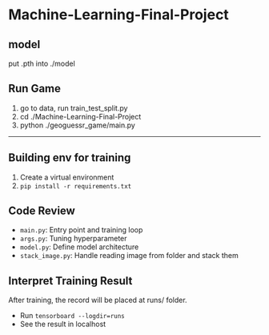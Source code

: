 # Machine-Learning-Final-Project

## model
put .pth into ./model
## Run Game
1. go to data, run train_test_split.py
2. cd ./Machine-Learning-Final-Project
3. python ./geoguessr_game/main.py

---
## Building env for training
1. Create a virtual environment
2. `pip install -r requirements.txt`

## Code Review
- `main.py`: Entry point and training loop
- `args.py`: Tuning hyperparameter
- `model.py`: Define model architecture
- `stack_image.py`: Handle reading image from folder and stack them

## Interpret Training Result
After training, the record will be placed at runs/ folder.
- Run `tensorboard --logdir=runs`
- See the result in localhost